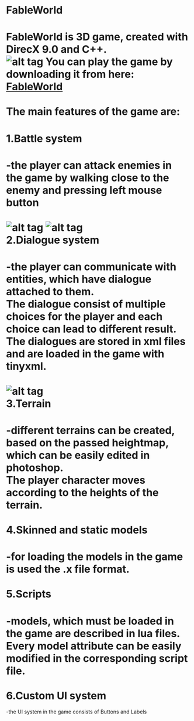 FableWorld
==========

FableWorld is 3D game, created with DirecX 9.0 and C++.<br />
![alt tag](http://i.imgur.com/AahcNAz.jpg)
You can play the game by downloading it from here: <a href="https://www.dropbox.com/s/v3altwtltjt1vq3/FableWorld.zip" target="_blank">FableWorld</a><br/> <br />
The main features of the game are:<br />
====
  1.Battle system<br />
===
  -the player can attack enemies in the game by walking close to the enemy and pressing left mouse button<br /><br />
  ![alt tag](http://i.imgur.com/VWn3NxV.jpg)
  ![alt tag](http://i.imgur.com/65Fix8w.jpg)
<br />
  2.Dialogue system<br />
===
  -the player can communicate with entities, which have dialogue attached to them.<br />
  The dialogue consist of multiple choices for the player and each choice can lead to different result.<br />
  The dialogues are stored in xml files and are loaded in the game with tinyxml.<br /><br />
  ![alt tag](http://i.imgur.com/7IwLeUM.jpg)
  <br />
  3.Terrain<br />
===
  -different terrains can be created, based on the passed heightmap, which can be easily edited in photoshop.<br />
  The player character moves according to the heights of the terrain.<br /><br />
  4.Skinned and static models<br />
===
  -for loading the models in the game is used the .x file format. <br /><br />
  5.Scripts<br />
===
  -models, which must be loaded in the game are described in lua files.<br /> 
  Every model attribute can be easily modified in the corresponding script file.<br /><br />
  6.Custom UI system<br />
===
  -the UI system in the game consists of Buttons and Labels<br /><br />
  
